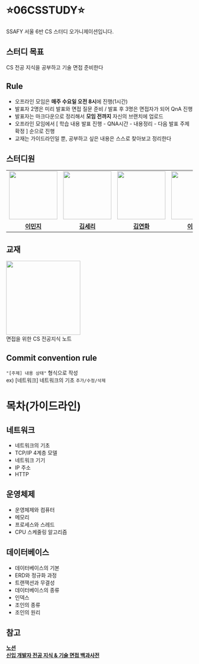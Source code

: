 # ⭐06CSSTUDY⭐
SSAFY 서울 6반 CS 스터디 오가니제이션입니다.

## 스터디 목표
CS 전공 지식을 공부하고 기술 면접 준비한다

## Rule
- 오프라인 모임은 **매주 수요일 오전 8시**에 진행(1시간)
- 발표자 2명은 미리 발표와 면접 질문 준비 / 발표 후 3명은 면접자가 되어 QnA 진행
- 발표자는 마크다운으로 정리해서 **모임 전까지** 자신의 브랜치에 업로드
- 오프라인 모임에서 [ 학습 내용 발표 진행 - QNA시간 - 내용정리 - 다음 발표 주제 확정 ] 순으로 진행
- 교재는 가이드라인일 뿐, 공부하고 싶은 내용은 스스로 찾아보고 정리한다

## 스터디원 
<table>
 <tr>
    <td align="center"><a href="https://github.com/namoo1818"><img src="https://avatars.githubusercontent.com/namoo1818" width="130px;" alt=""></a></td>
    <td align="center"><a href="https://github.com/onid057"><img src="https://avatars.githubusercontent.com/onid057" width="130px;" alt=""></a></td>
    <td align="center"><a href="https://github.com/myeon0109"><img src="https://avatars.githubusercontent.com/myeon0109" width="130px;" alt=""></a></td>
    <td align="center"><a href="https://github.com/LEEKH109"><img src="https://avatars.githubusercontent.com/LEEKH109" width="130px;" alt=""></a></td>
   <td align="center"><a href="https://github.com/Youth787"><img src="https://avatars.githubusercontent.com/Youth787" width="130px;" alt=""></a></td>
  </tr>
  <tr>
    <td align="center"><a href="https://github.com/namoo1818"><b>이민지</b></a></td>
    <td align="center"><a href="https://github.com/onid057"><b>김세리</b></a></td>
    <td align="center"><a href="https://github.com/myeon0109"><b>김연화</b></a></td>
    <td align="center"><a href="https://github.com/LEEKH109"><b>이건희</b></a></td>
    <td align="center"><a href="https://github.com/Youth787"><b>정연미</b></a></td>
  </tr>
</table>

## 교재  
<img src="https://github.com/namoo1818/SSAFY/assets/50236187/744fc2c2-e694-443d-856c-1077e2e93f3e"  width="200">   
<br/>
면접을 위한 CS 전공지식 노트 

## Commit convention rule  
`"[주제] 내용 상태"` 형식으로 작성  
ex) [네트워크] 네트워크의 기초 `추가/수정/삭제` 

# 목차(가이드라인)
## 네트워크
- 네트워크의 기초
- TCP/IP 4계층 모델
- 네트워크 기기
- IP 주소
- HTTP
## 운영체제
- 운영체제와 컴퓨터
- 메모리
- 프로세스와 스레드
- CPU 스케줄링 알고리즘
## 데이터베이스
- 데이터베이스의 기본
- ERD와 정규화 과정
- 트랜잭션과 무결성
- 데이터베이스의 종류
- 인덱스
- 조인의 종류
- 조인의 원리

## 참고
<a href="https://www.notion.so/6-CS-0afebc7bd01f4428a3c536ec5e763841?pvs=4"><b>노션</b>  
<a href="https://github.com/gyoogle/tech-interview-for-developer"><b>신입 개발자 전공 지식 & 기술 면접 백과사전</b> 
